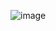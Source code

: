 

![image](https://user-images.githubusercontent.com/79685898/169392265-aed100ef-1197-4e48-b56b-d47735cd0bf5.png)
